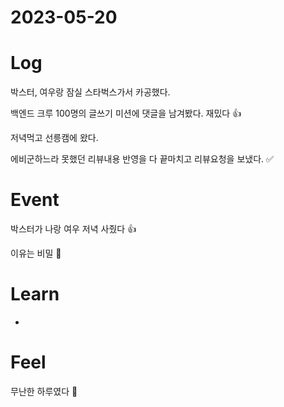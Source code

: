 # 2023-05-20

# Log

박스터, 여우랑 잠실 스타벅스가서 카공했다.

백엔드 크루 100명의 글쓰기 미션에 댓글을 남겨봤다. 재밌다 👍

저녁먹고 선릉캠에 왔다.

에비군하느라 못했던 리뷰내용 반영을 다 끝마치고 리뷰요청을 보냈다. ✅

# Event

박스터가 나랑 여우 저녁 사줬다 👍 

이유는 비밀 🤫

# Learn

- 

# Feel

무난한 하루였다 🐤